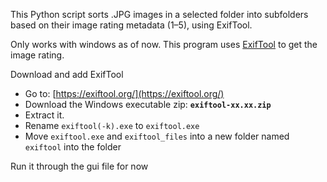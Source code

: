 This Python script sorts .JPG images in a selected folder into subfolders based on their image rating metadata (1–5), using ExifTool.

Only works with windows as of now.
This program uses [ExifTool](https://exiftool.org/) to get the image rating.


 Download and add ExifTool
- Go to: [https://exiftool.org/](https://exiftool.org/)
- Download the Windows executable zip: **`exiftool-xx.xx.zip`**
- Extract it.
- Rename `exiftool(-k).exe` to `exiftool.exe`
- Move `exiftool.exe` and `exiftool_files`  into a new folder named `exiftool` into the folder

Run it through the gui file for now

